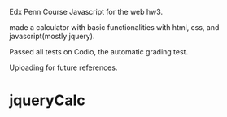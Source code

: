 Edx Penn Course Javascript for the web hw3.

made a calculator with basic functionalities with html, css, and javascript(mostly jquery).

Passed all tests on Codio, the automatic grading test.

Uploading for future references.

# jqueryCalc
